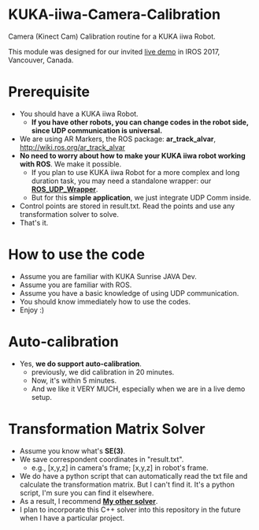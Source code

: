 # KUKA-iiwa-Camera-Calibration
Camera (Kinect Cam) Calibration routine for a KUKA iiwa Robot. 

This module was designed for our invited [live demo](https://webdocs.cs.ualberta.ca/~vis/IROS2017_demo.html "live demo") in IROS 2017, Vancouver, Canada.

# Prerequisite
+ You should have a KUKA iiwa Robot. 
  + **If you have other robots, you can change codes in the robot side, since UDP communication is universal.**
+ We are using AR Markers, the ROS package: **ar_track_alvar**, http://wiki.ros.org/ar_track_alvar
+ **No need to worry about how to make your KUKA iiwa robot working with ROS**. We make it possible.
  + If you plan to use KUKA iiwa Robot for a more complex and long duration task, you may need a standalone wrapper: our [**ROS_UDP_Wrapper**](https://github.com/atlas-jj/ROS-UDP-wrapper "ROS_UDP_Wrapper").
  + But for this **simple application**, we just integrate UDP Comm inside.
+ Control points are stored in result.txt. Read the points and use any transformation solver to solve.
+ That's it.

# How to use the code
+ Assume you are familiar with KUKA Sunrise JAVA Dev.
+ Assume you are familiar with ROS.
+ Assume you have a basic knowledge of using UDP communication.
+ You should know immediately how to use the codes.
+ Enjoy :)

# Auto-calibration
+ Yes, **we do support auto-calibration**.
  + previously, we did calibration in 20 minutes.
  + Now, it's within 5 minutes.
  + And we like it VERY MUCH, especially when we are in a live demo setup.

# Transformation Matrix Solver
+ Assume you know what's **SE(3)**.
+ We save correspondent coordinates in "result.txt".
  + e.g., [x,y,z] in camera's frame; [x,y,z] in robot's frame.
+ We do have a python script that can automatically read the txt file and calculate the transformation matrix. But I can't find it. It's a python script, I'm sure you can find it elsewhere.
+ As a result, I recommend [**My other solver**](https://github.com/atlas-jj/teleoperation-visual-servoing-SLAM/blob/master/wam_orbslam_solver/src/solver.cpp "My other solver").
+ I plan to incorporate this C++ solver into this repository in the future when I have a particular project.
